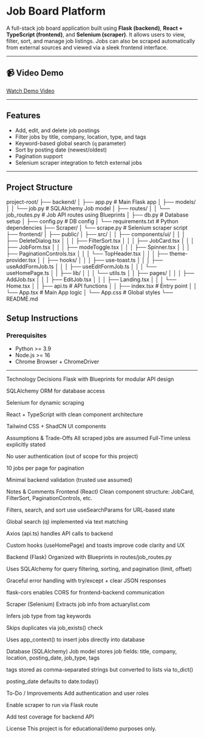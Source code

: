 # Job Board Platform

A full-stack job board application built using **Flask (backend)**, **React + TypeScript (frontend)**, and **Selenium (scraper)**. It allows users to view, filter, sort, and manage job listings. Jobs can also be scraped automatically from external sources and viewed via a sleek frontend interface.

---

## 📹 Video Demo  
[Watch Demo Video](https://www.loom.com/share/cf7c4020e0de4477ae025018aa5dd688?sid=b943e602-37b1-49f3-8077-d894a5a424ee)

---

##  Features

- Add, edit, and delete job postings  
- Filter jobs by title, company, location, type, and tags  
- Keyword-based global search (`q` parameter)  
- Sort by posting date (newest/oldest)  
- Pagination support  
- Selenium scraper integration to fetch external jobs  

---

## Project Structure

project-root/
├── backend/
│ ├── app.py # Main Flask app
│ ├── models/
│ │ └── job.py # SQLAlchemy Job model
│ ├── routes/
│ │ └── job_routes.py # Job API routes using Blueprints
│ ├── db.py # Database setup
│ ├── config.py # DB config
│ └── requirements.txt # Python dependencies
├── Scraper/
│ └── scrape.py # Selenium scraper script
├── frontend/
│ ├── public/
│ ├── src/
│ │ ├── components/ui/
│ │ │ ├── DeleteDialog.tsx
│ │ │ ├── FilterSort.tsx
│ │ │ ├── JobCard.tsx
│ │ │ ├── JobForm.tsx
│ │ │ ├── modeToggle.tsx
│ │ │ ├── Spinner.tsx
│ │ │ ├── PaginationControls.tsx
│ │ │ └── TopHeader.tsx
│ │ │ ├── theme-provider.tsx
│ │ ├── hooks/
│ │ │ ├── use-toast.ts
│ │ │ ├── useAddFormJob.ts
│ │ │ ├── useEditFormJob.ts
│ │ │ └── useHomePage.ts
│ │ ├── lib/
│ │ │ └── utils.ts
│ │ ├── pages/
│ │ │ ├── AddJob.tsx
│ │ │ ├── EditJob.tsx
│ │ │ ├── Landing.tsx
│ │ │ └── Home.tsx
│ │ ├── api.ts # API functions
│ │ ├── index.tsx # Entry point
│ │ └── App.tsx # Main App logic
│ └── App.css # Global styles
└── README.md

##  Setup Instructions

### Prerequisites

- Python >= 3.9  
- Node.js >= 16  
- Chrome Browser + ChromeDriver  

---
Technology Decisions
Flask with Blueprints for modular API design

SQLAlchemy ORM for database access

Selenium for dynamic scraping

React + TypeScript with clean component architecture

Tailwind CSS + ShadCN UI components

 Assumptions & Trade-Offs
All scraped jobs are assumed Full-Time unless explicitly stated

No user authentication (out of scope for this project)

10 jobs per page for pagination

Minimal backend validation (trusted use assumed)

 Notes & Comments
Frontend (React)
Clean component structure: JobCard, FilterSort, PaginationControls, etc.

Filters, search, and sort use useSearchParams for URL-based state

Global search (q) implemented via text matching

Axios (api.ts) handles API calls to backend

Custom hooks (useHomePage) and toasts improve code clarity and UX

Backend (Flask)
Organized with Blueprints in routes/job_routes.py

Uses SQLAlchemy for query filtering, sorting, and pagination (limit, offset)

Graceful error handling with try/except + clear JSON responses

flask-cors enables CORS for frontend-backend communication

Scraper (Selenium)
Extracts job info from actuarylist.com

Infers job type from tag keywords

Skips duplicates via job_exists() check

Uses app_context() to insert jobs directly into database

Database (SQLAlchemy)
Job model stores job fields: title, company, location, posting_date, job_type, tags

tags stored as comma-separated strings but converted to lists via to_dict()

posting_date defaults to date.today()

 To-Do / Improvements
Add authentication and user roles

Enable scraper to run via Flask route

Add test coverage for backend API

 License
This project is for educational/demo purposes only.
